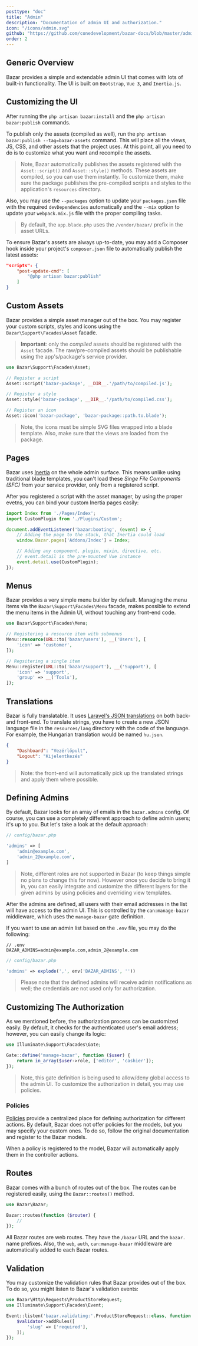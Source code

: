 ```yaml
---
posttype: "doc"
title: "Admin"
description: "Documentation of admin UI and authorization."
icon: "/icons/admin.svg"
github: "https://github.com/conedevelopment/bazar-docs/blob/master/admin.md"
order: 2
---
```


## Generic Overview

Bazar provides a simple and extendable admin UI that comes with lots of built-in functionality. The UI is built on `Bootstrap`, `Vue 3`, and `Inertia.js`.

## Customizing the UI

After running the `php artisan bazar:install` and the `php artisan bazar:publish` commands.

To publish only the assets (compiled as well), run the `php artisan bazar:publish --tag=bazar-assets` command. This will place all the views, JS, CSS, and other assets that the project uses. At this point, all you need to do is to customize what you want and recompile the assets.

> Note, Bazar automatically publishes the assets registered with the `Asset::script()` and `Asset::style()` methods. These assets are compiled, so you can use them instantly. To customize them, make sure the package publishes the pre-compiled scripts and styles to the application's `resources` directory.

Also, you may use the `--packages` option to update your `packages.json` file with the required `devDependencies` automatically and the `--mix` option to update your `webpack.mix.js` file with the proper compiling tasks.

> By default, the `app.blade.php` uses the `/vendor/bazar/` prefix in the asset URLs.

To ensure Bazar's assets are always up-to-date, you may add a Composer hook inside your project's `composer.json` file to automatically publish the latest assets:

```json
"scripts": {
    "post-update-cmd": [
        "@php artisan bazar:publish"
    ]
}
```

## Custom Assets

Bazar provides a simple asset manager out of the box. You may register your custom scripts, styles and icons using the `Bazar\Support\Facades\Asset` facade.

> **Important**: only the *compiled* assets should be registered with the `Asset` facade. The raw/pre-compiled assets should be publishable using the app's/package's service provider.

```php
use Bazar\Support\Facades\Asset;

// Register a script
Asset::script('bazar-package', __DIR__.'/path/to/compiled.js');

// Register a style
Asset::style('bazar-package', __DIR__.'/path/to/compiled.css');

// Register an icon
Asset::icon('bazar-package', 'bazar-package::path.to.blade');
```

> Note, the icons must be simple SVG files wrapped into a blade template. Also, make sure that the views are loaded from the package.

## Pages

Bazar uses [Inertia](https://inertiajs.com/) on the whole admin surface. This means unlike using traditional blade templates, you can't load these *Singe File Components (SFC)* from your service provider, only from a registered script.

After you registered a script with the asset manager, by using the proper evetns, you can bind your custom Inertia pages easily:

```js
import Index from './Pages/Index';
import CustomPlugin from './Plugins/Custom';

document.addEventListener('bazar:booting', (event) => {
    // Adding the page to the stack, that Inertia could load
    window.Bazar.pages['Addons/Index'] = Index;

    // Adding any component, plugin, mixin, directive, etc.
    // event.detail is the pre-mounted Vue instance
    event.detail.use(CustomPlugin);
});
```

## Menus

Bazar provides a very simple menu builder by default. Managing the menu items via the `Bazar\Support\Facades\Menu` facade, makes possible to extend the menu items in the Admin UI, without touching any front-end code.

```php
use Bazar\Support\Facades\Menu;

// Registering a resource item with submenus
Menu::resource(URL::to('bazar/users'), __('Users'), [
    'icon' => 'customer',
]);

// Regsitering a single item
Menu::register(URL::to('bazar/support'), __('Support'), [
    'icon' => 'support',
    'group' => __('Tools'),
]);
```

## Translations

Bazar is fully translatable. It uses [Laravel's JSON translations](https://laravel.com/docs/master/localization#using-translation-strings-as-keys) on both back- and front-end. To translate strings, you have to create a new JSON language file in the `resources/lang` directory with the code of the language. For example, the Hungarian translation would be named `hu.json`.

```json
{
    "Dashboard": "Vezérlőpult",
    "Logout": "Kijelentkezés"
}
```

> Note: the front-end will automatically pick up the translated strings and apply them where possible.

## Defining Admins

By default, Bazar looks for an array of emails in the `bazar.admins` config. Of course, you can use a completely different approach to define admin users; it's up to you. But let's take a look at the default approach:

```php
// config/bazar.php

'admins' => [
    'admin@example.com',
    'admin_2@example.com',
]
```

> Note, different roles are not supported in Bazar (to keep things simple no plans to change this for now). However once you decide to bring it in, you can easily integrate and customize the different layers for the given admins by using policies and overriding view templates.

After the admins are defined, all users with their email addresses in the list will have access to the admin UI. This is controlled by the `can:manage-bazar` middleware, which uses the `manage-bazar` gate definition.

If you want to use an admin list based on the `.env` file, you may do the following:

```
// .env
BAZAR_ADMINS=admin@example.com,admin_2@example.com
```

```php
// config/bazar.php

'admins' => explode(',', env('BAZAR_ADMINS', ''))
```

> Please note that the defined admins will receive admin notifications as well; the credentials are not used only for authorization.

## Customizing The Authorization

As we mentioned before, the authorization process can be customized easily. By default, it checks for the authenticated user's email address; however, you can easily change its logic:

```php
use Illuminate\Support\Facades\Gate;

Gate::define('manage-bazar', function ($user) {
    return in_array($user->role, ['editor', 'cashier']);
});
```

> Note, this gate definition is being used to allow/deny global access to the admin UI. To customize the authorization in detail, you may use policies.

### Policies

[Policies](https://laravel.com/docs/master/authorization#creating-policies) provide a centralized place for defining authorization for different actions. By default, Bazar does not offer policies for the models, but you may specify your custom ones. To do so, follow the original documentation and register to the Bazar models.

When a policy is registered to the model, Bazar will automatically apply them in the controller actions.

## Routes

Bazar comes with a bunch of routes out of the box. The routes can be registered easily, using the `Bazar::routes()` method.

```php
use Bazar\Bazar;

Bazar::routes(function ($router) {
    //
});
```

All Bazar routes are web routes. They have the `/bazar` URL and the `bazar.` name prefixes. Also, the `web`, `auth`, `can:manage-bazar` middleware are automatically added to each Bazar routes.

## Validation

You may customize the validation rules that Bazar provides out of the box. To do so, you might listen to Bazar's validation events:

```php
use Bazar\Http\Requests\ProductStoreRequest;
use Illuminate\Support\Facades\Event;

Event::listen('bazar.validating:'.ProductStoreRequest::class, function ($validator) {
    $validator->addRules([
        'slug' => ['required'],
    ]);
});
```

